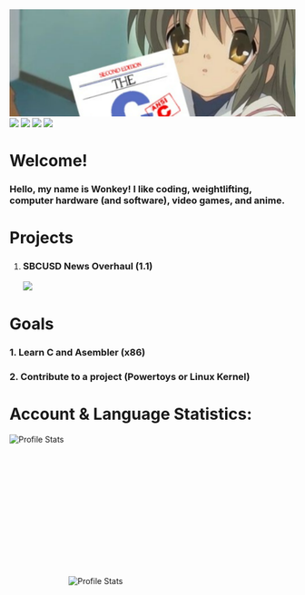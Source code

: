 <img src="./background/cover.png">
<div>
<img src="https://img.shields.io/badge/English-A%2B-blue"> <!-- 1rst language -->
<img src="https://img.shields.io/badge/español-B-yellowgreen"> <!-- For relatives and parents (2nd) -->
<img src="https://img.shields.io/badge/français-apprentissage-red"> <!-- Eva smh -->
<img src="https://img.shields.io/badge/Русский-отложено-red"> <!-- Mr. Putin why :( -->
</div>
<!-- I tought it was a cute background lol. Plus I love Clannad. -->

<!-- Credits:
    header.png -> https://github.com/cat-milk/Anime-Girls-Holding-Programming-Books/blob/master/C/Fuko_Ibuki_Holding_Up_C.jpg
-->

# Welcome!
<h3>Hello, my name is Wonkey! I like coding, weightlifting, computer hardware (and software), video games, and anime.
<!-- Some  anime's however. My favourites are Envagelion, Clannad, Toradora!, Darling in the FranXX, etc. -->

# Projects
1. <h3>SBCUSD News Overhaul (1.1)</h3><img src="https://img.shields.io/badge/Development-Pre--Canidate-blue">

# Goals
<h3>1. Learn C and Asembler (x86)</h3>
<h3>2. Contribute to a project (Powertoys or Linux Kernel)</h3>
    
# Account & Language Statistics:
<img align="left" src="https://github-readme-stats.vercel.app/api?username=AWonkeyTortila&show_icons=true&theme=tokyonight" alt="Profile Stats" width=400px height=250px/>
<img align="right" src="https://github-readme-stats.vercel.app/api/top-langs/?username=AWonkeyTortila&layout=compact&theme=tokyonight" alt="Profile Stats" width=400px height=250px/>
    
<!-- Wonkey -->
